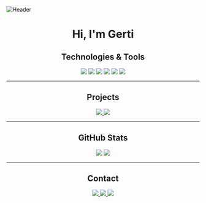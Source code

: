 ![Header](https://your-banner-image-url.com)

<div align="center">
  <h1>Hi, I'm Gerti</h1>
</div>


<div align="center">
  <h2>Technologies & Tools</h2>
  <p>
    <img src="https://img.shields.io/badge/-JavaScript-black?style=flat&logo=javascript" />
    <img src="https://img.shields.io/badge/-Python-black?style=flat&logo=python" />
    <img src="https://img.shields.io/badge/-React-black?style=flat&logo=react" />
    <img src="https://img.shields.io/badge/-Node.js-black?style=flat&logo=node.js" />
    <img src="https://img.shields.io/badge/-Docker-black?style=flat&logo=docker" />
    <img src="https://img.shields.io/badge/-Git-black?style=flat&logo=git" />
  </p>
</div>

---

<div align="center">
  <h2>Projects</h2>
  <p>
    <a href="https://github.com/yourusername/project1">
      <img src="https://github-readme-stats.vercel.app/api/pin/?username=yourusername&repo=project1&theme=default" />
    </a>
    <a href="https://github.com/yourusername/project2">
      <img src="https://github-readme-stats.vercel.app/api/pin/?username=yourusername&repo=project2&theme=default" />
    </a>
  </p>
</div>

---

<div align="center">
  <h2>GitHub Stats</h2>
  <p>
    <img src="https://github-readme-stats.vercel.app/api?username=yourusername&show_icons=true&theme=default" />
    <img src="https://github-readme-stats.vercel.app/api/top-langs/?username=yourusername&layout=compact&theme=default" />
  </p>
</div>

---

<div align="center">
  <h2>Contact</h2>
  <p>
    <a href="https://www.linkedin.com/in/yourprofile/">
      <img src="https://img.shields.io/badge/-LinkedIn-black?style=flat&logo=linkedin" />
    </a>
    <a href="https://twitter.com/yourprofile">
      <img src="https://img.shields.io/badge/-Twitter-black?style=flat&logo=twitter" />
    </a>
    <a href="https://yourwebsite.com">
      <img src="https://img.shields.io/badge/-Website-black?style=flat&logo=google-chrome" />
    </a>
  </p>
</div>
